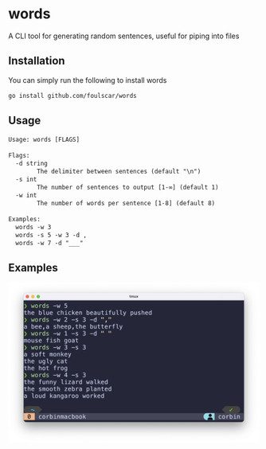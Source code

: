 # words
A CLI tool for generating random sentences, useful for piping into files

## Installation
You can simply run the following to install words
```bash
go install github.com/foulscar/words
```

## Usage
```
Usage: words [FLAGS]

Flags:
  -d string
        The delimiter between sentences (default "\n")
  -s int
        The number of sentences to output [1-∞] (default 1)
  -w int
        The number of words per sentence [1-8] (default 8)

Examples:
  words -w 3
  words -s 5 -w 3 -d ,
  words -w 7 -d "___"
```

## Examples
![Example 1](images/example1.png)
